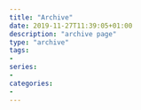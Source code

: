 ```yaml
---
title: "Archive"
date: 2019-11-27T11:39:05+01:00
description: "archive page"
type: "archive"
tags:
-
series:
-
categories:
-
---
```

